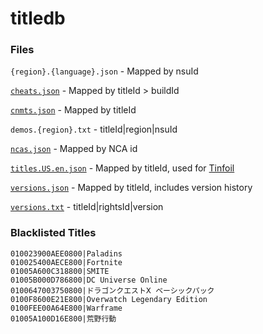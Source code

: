 # titledb


### Files
`{region}.{language}.json` - Mapped by nsuId

[`cheats.json`](cheats.json) - Mapped by titleId > buildId

[`cnmts.json`](cnmts.json) - Mapped by titleId

`demos.{region}.txt` - titleId|region|nsuId

[`ncas.json`](ncas.json) - Mapped by NCA id

[`titles.US.en.json`](titles.US.en.json) - Mapped by titleId, used for [Tinfoil](https://tinfoil.io/Download#download)

[`versions.json`](versions.json) - Mapped by titleId, includes version history

[`versions.txt`](versions.txt) - titleId|rightsId|version



### Blacklisted Titles

```
010023900AEE0800|Paladins
010025400AECE800|Fortnite
01005A600C318800|SMITE
01005B000D786800|DC Universe Online
0100647003750800|ドラゴンクエストⅩ ベーシックパック
0100F8600E21E800|Overwatch Legendary Edition
0100FEE00A64E800|Warframe
01005A100D16E800|荒野行動
```
